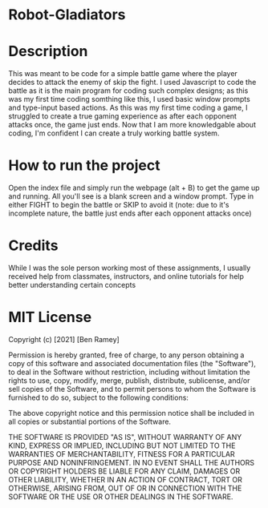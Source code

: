 # Robot-Gladiators

# Description

This was meant to be code for a simple battle game where the player decides to attack the enemy of skip the fight. I used Javascript to code the battle as it is the main program for coding such complex designs; as this was my first time coding somthing like this, I used basic window prompts and type-input based actions. As this was my first time coding a game, I struggled to create a true gaming experience as after each opponent attacks once, the game just ends. Now that I am more knowledgable about coding, I'm confident I can create a truly working battle system.

# How to run the project

Open the index file and simply run the webpage (alt + B) to get the game up and running. All you'll see is a blank screen and a window prompt. Type in either FIGHT to begin the battle or SKIP to avoid it (note: due to it's incomplete nature, the battle just ends after each opponent attacks once)

# Credits

While I was the sole person working most of these assignments, I usually received help from classmates, instructors, and online tutorials for help better understanding certain concepts

# MIT License

Copyright (c) [2021] [Ben Ramey]

Permission is hereby granted, free of charge, to any person obtaining a copy
of this software and associated documentation files (the "Software"), to deal
in the Software without restriction, including without limitation the rights
to use, copy, modify, merge, publish, distribute, sublicense, and/or sell
copies of the Software, and to permit persons to whom the Software is
furnished to do so, subject to the following conditions:

The above copyright notice and this permission notice shall be included in all
copies or substantial portions of the Software.

THE SOFTWARE IS PROVIDED "AS IS", WITHOUT WARRANTY OF ANY KIND, EXPRESS OR
IMPLIED, INCLUDING BUT NOT LIMITED TO THE WARRANTIES OF MERCHANTABILITY,
FITNESS FOR A PARTICULAR PURPOSE AND NONINFRINGEMENT. IN NO EVENT SHALL THE
AUTHORS OR COPYRIGHT HOLDERS BE LIABLE FOR ANY CLAIM, DAMAGES OR OTHER
LIABILITY, WHETHER IN AN ACTION OF CONTRACT, TORT OR OTHERWISE, ARISING FROM,
OUT OF OR IN CONNECTION WITH THE SOFTWARE OR THE USE OR OTHER DEALINGS IN THE
SOFTWARE.
